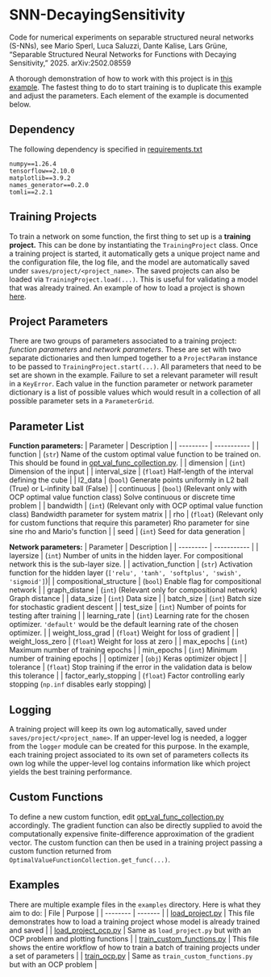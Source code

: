 # SNN-DecayingSensitivity
Code for numerical experiments on separable structured neural networks (S-NNs), see Mario Sperl, Luca Saluzzi, Dante Kalise, Lars Grüne, “Separable Structured Neural Networks for Functions with Decaying Sensitivity,” 2025. arXiv:2502.08559

A thorough demonstration of how to work with this project is in 
[this example](training/train_custom_functions.py). The fastest thing to do to
start training is to duplicate this example and adjust the parameters. Each
element of the example is documented below.

## Dependency
The following dependency is specified in [requirements.txt](requirements.txt)
```
numpy==1.26.4
tensorflow==2.10.0
matplotlib==3.9.2
names_generator==0.2.0
tomli==2.2.1
```

## Training Projects
To train a network on some function, the first thing to set up is a **training
project.** This can be done by instantiating the `TrainingProject` class. Once a
training project is started, it automatically gets a unique project name and the
configuration file, the log file, and the model are automatically saved under
`saves/project/<project_name>`. The saved projects can also be loaded via
`TrainingProject.load(...)`. This is useful for validating a model that was
already trained. An example of how to load a project is shown [here](examples/load_project.py).

## Project Parameters
There are two groups of parameters associated to a training project: *function
parameters* and *network parameters*. These are set with two separate
dictionaries and then lumped together to a `ProjectParam` instance to be passed
to `TrainingProject.start(...)`. All parameters that need to be set are shown in
the example. Failure to set a relevant parameter will result in a `KeyError`.
Each value in the function parameter or network parameter dictionary is a list
of possible values which would result in a collection of all possible parameter
sets in a `ParameterGrid`.

## Parameter List
**Function parameters:**
| Parameter | Description |
| --------- | ----------- |
| function | (`str`) Name of the custom optimal value function to be trained on. This should be found in [opt_val_func_collection.py](opt_val_func_collection.py). |
| dimension | (`int`) Dimension of the input |
| interval_size | (`float`) Half-length of the interval defining the cube  |
| l2_data | (`bool`) Generate points uniformly in L2 ball (True) or L-infinity ball (False) |
| continuous | (`bool`) (Relevant only with OCP optimal value function class) Solve continuous or discrete time problem |
| bandwidth | (`int`) (Relevant only with OCP optimal value function class) Bandwidth parameter for system matrix |
| rho | (`float`) (Relevant only for custom functions that require this parameter) Rho parameter for sine sine rho and Mario's function |
| seed | (`int`) Seed for data generation |

**Network parameters:**
| Parameter | Description |
| --------- | ----------- |
| layersize | (`int`) Number of units in the hidden layer. For compositional network this is the sub-layer size. |
| activation_function | (`str`) Activation function for the hidden layer (`['relu', 'tanh', 'softplus', 'swish', 'sigmoid']`)|
| compositional_structure | (`bool`) Enable flag for compositional network |
| graph_distane | (`int`) (Relevant only for compositional network) Graph distance |
| data_size | (`int`) Data size |
| batch_size | (`int`) Batch size for stochastic gradient descent |
| test_size | (`int`) Number of points for testing after training |
| learning_rate | (`int`) Learning rate for the chosen optimizer. `'default'` would be the default learning rate of the chosen optimizer. |
| weight_loss_grad | (`float`) Weight for loss of gradient |
| weight_loss_zero | (`float`) Weight for loss at zero |
| max_epochs | (`int`) Maximum number of training epochs |
| min_epochs | (`int`) Minimum number of training epochs |
| optimizer | (`obj`) Keras optimizer object |
| tolerance | (`float`) Stop training if the error in the validation data is below this tolerance |
| factor_early_stopping | (`float`) Factor controlling early stopping (`np.inf` disables early stopping) |

## Logging
A training project will keep its own log automatically, saved under
`saves/project/<project_name>`. If an upper-level log is needed, a logger from
the `logger` module can be created for this purpose. In the example, each
training project associated to its own set of parameters collects its own log
while the upper-level log contains information like which project yields the
best training performance.

## Custom Functions
To define a new custom function, edit
[opt_val_func_collection.py](/opt_val_func_collection.py) accordingly. The
gradient function can also be directly supplied to avoid the computationally
expensive finite-difference approximation of the gradient vector. The custom
function can then be used in a training project passing a custom function
returned from `OptimalValueFunctionCollection.get_func(...)`.

## Examples
There are multiple example files in the `examples` directory. Here is what they
aim to do:
| File     | Purpose |
| -------- | ------- |
| [load_project.py](examples/load_project.py)    | This file demonstrates how to load a training project whose model is already trained and saved |
| [load_project_ocp.py](examples/load_project_ocp.py)    | Same as `load_project.py` but with an OCP problem and plotting functions |
| [train_custom_functions.py](training/train_custom_functions.py)    | This file shows the entire workflow of how to train a batch of training projects under a set of parameters |
| [train_ocp.py](training/train_ocp.py)    | Same as `train_custom_functions.py` but with an OCP problem |
